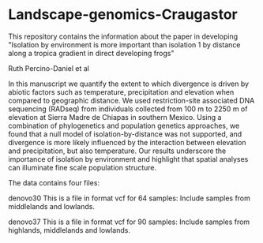 # Landscape-genomics-Craugastor

This repository contains the information about the paper in developing "Isolation by environment is more important than isolation 1 by distance along a tropica gradient in direct developing frogs"

Ruth Percino-Daniel et al 

In this manuscript we quantify the extent to which divergence is driven by abiotic factors such as temperature, precipitation and elevation when compared to geographic distance. We used restriction-site associated DNA sequencing (RADseq) from individuals collected from 100 m to 2250 m of elevation at Sierra Madre de Chiapas in southern Mexico. Using a combination of phylogenetics and population genetics approaches, we found that a null model of isolation-by-distance was not supported, and divergence is more likely influenced by the interaction between elevation and precipitation, but also temperature. Our results underscore the importance of isolation by environment and highlight that spatial analyses can illuminate fine scale population structure.

The data contains four files: 

denovo30 This is a file in format vcf for 64 samples: Include samples from middlelands and lowlands.

denovo37 This is a file in format vcf for 90 samples: Include samples from highlands, middlelands and lowlands. 
